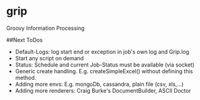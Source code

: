 # grip
Groovy Information Processing

##Next ToDos

* Default-Logs: log start end or exception in job's own log and Grip.log
* Start any script on demand
* Status: Schedule and current Job-Status must be available (via socket)
* Generic create<Renderer> handling. E.g. createSimpleExcel() without defining this method.
* Adding more envs: E.g. mongoDb, cassandra, plain file (csv, xls,...)
* Adding more renderers: Craig Burke's DocumentBuilder, ASCII Doctor